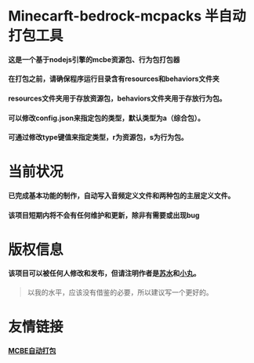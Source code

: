 # Minecarft-bedrock-mcpacks 半自动打包工具

#### 这是一个基于nodejs引擎的mcbe资源包、行为包打包器

#### 在打包之前，请确保程序运行目录含有resources和behaviors文件夹

#### resources文件夹用于存放资源包，behaviors文件夹用于存放行为包。

#### 可以修改config.json来指定包的类型，默认类型为a（综合包）。

#### 可通过修改type键值来指定类型，r为资源包，s为行为包。

# 当前状况

#### 已完成基本功能的制作，自动写入音频定义文件和两种包的主层定义文件。

#### 该项目短期内将不会有任何维护和更新，除非有需要或出现bug

# 版权信息

#### 该项目可以被任何人修改和发布，但请注明作者是[苏水](https://github.com/menghengbai)和[小丸](https://github.com/MRWS0X2F)。

> 以我的水平，应该没有借鉴的必要，所以建议写一个更好的。

# 友情链接

#### [MCBE自动打包](https://github.com/MRWS0X2F/AutoPack)
